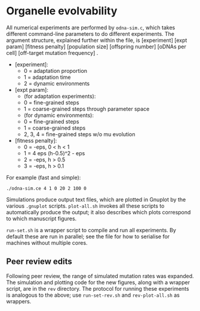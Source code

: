 Organelle evolvability
====

All numerical experiments are performed by `odna-sim.c`, which takes different command-line parameters to do different experiments. The argument structure, explained further within the file, is
[experiment] [expt param] [fitness penalty] [population size] [offspring number] [oDNAs per cell] [off-target mutation frequency] .

* [experiment]:
    * 0 = adaptation proportion
    * 1 = adaptation time
    * 2 = dynamic environments
* [expt param]:
    * (for adaptation experiments):
    * 0 = fine-grained steps
    * 1 = coarse-grained steps through parameter space
    * (for dynamic environments):
    * 0 = fine-grained steps
    * 1 = coarse-grained steps
    * 2, 3, 4 = fine-grained steps w/o mu evolution
* [fitness penalty]:
    * 0 = -eps, 0 < h < 1
    * 1 = 4 eps (h-0.5)^2 - eps
    * 2 = -eps, h > 0.5
    * 3 = -eps, h > 0.1

For example (fast and simple):

`./odna-sim.ce 4 1 0 20 2 100 0`

Simulations produce output text files, which are plotted in Gnuplot by the various `.gnuplot` scripts. `plot-all.sh` invokes all these scripts to automatically produce the output; it also describes which plots correspond to which manuscript figures.

`run-set.sh` is a wrapper script to compile and run all experiments. By default these are run in parallel; see the file for how to serialise for machines without multiple cores.

Peer review edits
----

Following peer review, the range of simulated mutation rates was expanded. The simulation and plotting code for the new figures, along with a wrapper script, are in the `rev` directory. The protocol for running these experiments is analogous to the above; use `run-set-rev.sh` and `rev-plot-all.sh` as wrappers.
